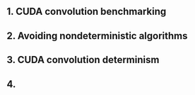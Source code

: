 ## 1. CUDA convolution benchmarking
## 2. Avoiding nondeterministic algorithms
## 3. CUDA convolution determinism
## 4. 

